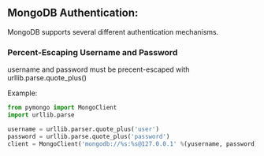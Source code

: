 ## MongoDB Authentication:

MongoDB supports several different authentication mechanisms.

### Percent-Escaping Username and Password

username and password must be precent-escaped with urllib.parse.quote_plus()

Example:
```python
from pymongo import MongoClient
import urllib.parse

username = urllib.parser.quote_plus('user')
password = urllib.parse.quote_plus('password')
client = MongoClient('mongodb://%s:%s@127.0.0.1' %(yusername, password))
```


